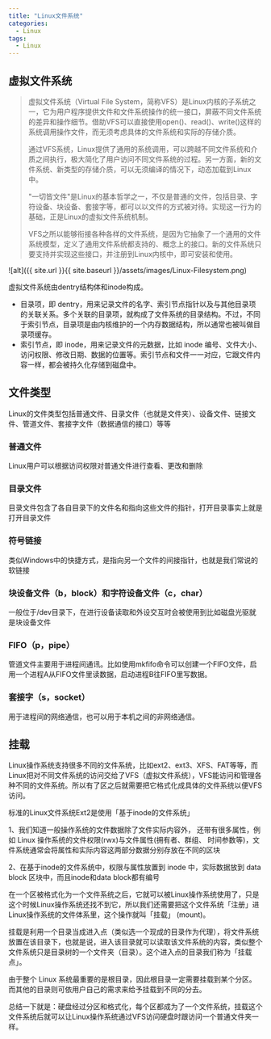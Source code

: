 ```yaml
---
title: "Linux文件系统"
categories:
  - Linux
tags:
  - Linux
---
```


## 虚拟文件系统
> 虚拟文件系统（Virtual File System，简称VFS）是Linux内核的子系统之一，它为用户程序提供文件和文件系统操作的统一接口，屏蔽不同文件系统的差异和操作细节。借助VFS可以直接使用open()、read()、write()这样的系统调用操作文件，而无须考虑具体的文件系统和实际的存储介质。
> 
> 通过VFS系统，Linux提供了通用的系统调用，可以跨越不同文件系统和介质之间执行，极大简化了用户访问不同文件系统的过程。另一方面，新的文件系统、新类型的存储介质，可以无须编译的情况下，动态加载到Linux中。
>
>"一切皆文件"是Linux的基本哲学之一，不仅是普通的文件，包括目录、字符设备、块设备、套接字等，都可以以文件的方式被对待。实现这一行为的基础，正是Linux的虚拟文件系统机制。
>
>VFS之所以能够衔接各种各样的文件系统，是因为它抽象了一个通用的文件系统模型，定义了通用文件系统都支持的、概念上的接口。新的文件系统只要支持并实现这些接口，并注册到Linux内核中，即可安装和使用。

![alt]({{ site.url }}{{ site.baseurl }}/assets/images/Linux-Filesystem.png)

虚拟文件系统由dentry结构体和inode构成。
- 目录项，即 dentry，用来记录文件的名字、索引节点指针以及与其他目录项的关联关系。多个关联的目录项，就构成了文件系统的目录结构。不过，不同于索引节点，目录项是由内核维护的一个内存数据结构，所以通常也被叫做目录项缓存。
- 索引节点，即 inode，用来记录文件的元数据，比如 inode 编号、文件大小、访问权限、修改日期、数据的位置等。索引节点和文件一一对应，它跟文件内容一样，都会被持久化存储到磁盘中。

## 文件类型
Linux的文件类型包括普通文件、目录文件（也就是文件夹）、设备文件、链接文件、管道文件、套接字文件（数据通信的接口）等等
### 普通文件
Linux用户可以根据访问权限对普通文件进行查看、更改和删除
### 目录文件
目录文件包含了各自目录下的文件名和指向这些文件的指针，打开目录事实上就是打开目录文件
### 符号链接
类似Windows中的快捷方式，是指向另一个文件的间接指针，也就是我们常说的软链接
### 块设备文件（b，block）和字符设备文件（c，char）
一般位于/dev目录下，在进行设备读取和外设交互时会被使用到比如磁盘光驱就是块设备文件
### FIFO（p，pipe）
管道文件主要用于进程间通讯。比如使用mkfifo命令可以创建一个FIFO文件，启用一个进程A从FIFO文件里读数据，启动进程B往FIFO里写数据。
### 套接字（s，socket）
用于进程间的网络通信，也可以用于本机之间的非网络通信。

## 挂载
Linux操作系统支持很多不同的文件系统，比如ext2、ext3、XFS、FAT等等，而Linux把对不同文件系统的访问交给了VFS（虚拟文件系统），VFS能访问和管理各种不同的文件系统。所以有了区之后就需要把它格式化成具体的文件系统以便VFS访问。

标准的Linux文件系统Ext2是使用「基于inode的文件系统」

1、我们知道一般操作系统的文件数据除了文件实际内容外， 还带有很多属性，例如 Linux 操作系统的文件权限(rwx)与文件属性(拥有者、群组、 时间参数等)，文件系统通常会将属性和实际内容这两部分数据分别存放在不同的区块

2、在基于inode的文件系统中，权限与属性放置到 inode 中，实际数据放到 data block 区块中，而且inode和data block都有编号

在一个区被格式化为一个文件系统之后，它就可以被Linux操作系统使用了，只是这个时候Linux操作系统还找不到它，所以我们还需要把这个文件系统「注册」进Linux操作系统的文件体系里，这个操作就叫「挂载」 (mount)。

挂载是利用一个目录当成进入点（类似选一个现成的目录作为代理），将文件系统放置在该目录下，也就是说，进入该目录就可以读取该文件系统的内容，类似整个文件系统只是目录树的一个文件夹（目录）。这个进入点的目录我们称为「挂载点」。

由于整个 Linux 系统最重要的是根目录，因此根目录一定需要挂载到某个分区。 而其他的目录则可依用户自己的需求来给予挂载到不同的分去。

总结一下就是：硬盘经过分区和格式化，每个区都成为了一个文件系统，挂载这个文件系统后就可以让Linux操作系统通过VFS访问硬盘时跟访问一个普通文件夹一样。


